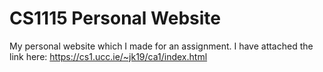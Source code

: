 # CS1115 Personal Website
My personal website which I made for an assignment. I have attached the link here: https://cs1.ucc.ie/~jk19/ca1/index.html
